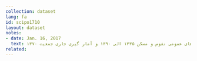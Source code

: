 ```yaml
---
collection: dataset
lang: fa
id: scipo1710
layout: dataset
notes: 
- date: Jan. 16, 2017
  text: منبع - سرشماری‌های عمومی نفوس و مسكن ۱۳۳۵ الی ۱۳۹۰ و آمار گيری جاری جمعيت ۱۳۷۰. <br /> متوسط تعداد افراد در خانوار ( بعد خانوار) - حاصل تقسيم تعداد جمعيت به تعداد خانوارها می‌باشد.
related:
---
```

